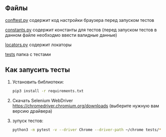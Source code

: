 Файлы
----------------
[conftest.py](conftest.py) содержит код настройки браузера перед запуском тестов

[constants.py](constants.py) содержит константы для тестов (перед запуском тестов в данном файле необходмо ввести валидные данные)

[locators.py](locators.py) содержит локаторы

[tests](tests) папка с тестами


Как запусить тесты
----------------

1) Установить библиотеки:

    ```bash
    pip3 install -r requirements.txt
    ```

2) Скачать Selenium WebDriver https://chromedriver.chromium.org/downloads (выберите нужную вам версию драйвера)

3) зупуск тестов:

    ```bash
    python3 -m pytest -v --driver Chrome --driver-path ~/chrome tests/*
    ```
